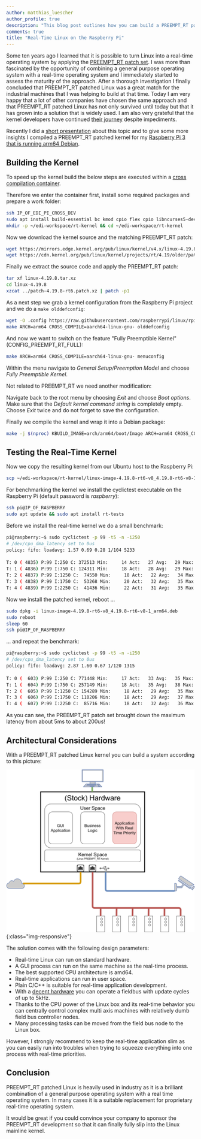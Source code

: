 ```yaml
---
author: matthias_luescher
author_profile: true
description: "This blog post outlines how you can build a PREEMPT_RT patched arm64 Linux kernel for the Raspberry Pi. Furthermore it gives some insights of the benefits that PREEMPT_RT delivers."
comments: true
title: "Real-Time Linux on the Raspberry Pi"
---
```


Some ten years ago I learned that it is possible to turn Linux into a real-time operating system
by applying the [PREEMPT_RT patch set](https://wiki.linuxfoundation.org/realtime/start).
I was more than fascinated by the opportunity of combining a general purpose operating system
with a real-time operating system and I immediately started to assess the maturity of the
approach. After a thorough investigation I finally concluded that PREEMPT_RT patched Linux
was a great match for the industrial machines that I was helping to build at that time. Today I am
very happy that a lot of other companies have chosen the same approach and that PREEMPT_RT patched
Linux has not only survived until today but that it has grown into a solution that is widely
used. I am also very grateful that the kernel developers have continued
[their journey](https://wiki.linuxfoundation.org/realtime/rtl/blog#guest-blog-post-from-bmw-car-itreal-time-linux-continues-its-way-to-main-line-development-and-beyond)
despite impediments.

Recently I did a [short presentation](https://www.get-edi.io/assets/pdfs/RealTimeLinux.pdf) 
about this topic and to give some more insights I compiled a PREEMPT_RT patched kernel for my
[Raspberry Pi 3 that is running arm64 Debian](/A-new-Approach-to-Operating-System-Image-Generation/).

## Building the Kernel

To speed up the kernel build the below steps are executed within a 
[cross compilation container](https://github.com/lueschem/edi-pi#creating-a-cross-development-lxd-container).

Therefore we enter the container first, install some required packages and prepare a work folder:

``` bash
ssh IP_OF_EDI_PI_CROSS_DEV
sudo apt install build-essential bc kmod cpio flex cpio libncurses5-dev bison libssl-dev wget
mkdir -p ~/edi-workspace/rt-kernel && cd ~/edi-workspace/rt-kernel
```

Now we download the kernel source and the matching PREEMPT_RT patch:

``` bash
wget https://mirrors.edge.kernel.org/pub/linux/kernel/v4.x/linux-4.19.8.tar.xz
wget https://cdn.kernel.org/pub/linux/kernel/projects/rt/4.19/older/patch-4.19.8-rt6.patch.xz
```

Finally we extract the source code and apply the PREEMPT_RT patch:

``` bash
tar xf linux-4.19.8.tar.xz
cd linux-4.19.8
xzcat ../patch-4.19.8-rt6.patch.xz | patch -p1
```

As a next step we grab a kernel configuration from the Raspberry Pi project and we do a
`make olddefconfig`:

``` bash
wget -O .config https://raw.githubusercontent.com/raspberrypi/linux/rpi-4.18.y/arch/arm64/configs/bcmrpi3_defconfig
make ARCH=arm64 CROSS_COMPILE=aarch64-linux-gnu- olddefconfig
```

And now we want to switch on the feature "Fully Preemptible Kernel" (CONFIG_PREEMPT_RT_FULL):

``` bash
make ARCH=arm64 CROSS_COMPILE=aarch64-linux-gnu- menuconfig
```

Within the menu navigate to _General Setup/Preemption Model_ and choose _Fully Preemptible Kernel_.

Not related to PREEMPT_RT we need another modification:

Navigate back to the root menu by choosing _Exit_ and choose _Boot options_. Make sure that
the _Default kernel command string_ is completely empty. Choose _Exit_ twice and do not forget
to save the configuration.

Finally we compile the kernel and wrap it into a Debian package:

``` bash
make -j $(nproc) KBUILD_IMAGE=arch/arm64/boot/Image ARCH=arm64 CROSS_COMPILE=aarch64-linux-gnu- deb-pkg
```

## Testing the Real-Time Kernel

Now we copy the resulting kernel from our Ubuntu host to the Raspberry Pi:

``` bash
scp ~/edi-workspace/rt-kernel/linux-image-4.19.8-rt6-v8_4.19.8-rt6-v8-1_arm64.deb pi@IP_OF_RASPBERRY:
```

For benchmarking the kernel we install the cyclictest executable on the Raspberry Pi
(default password is _raspberry_):

``` bash
ssh pi@IP_OF_RASPBERRY
sudo apt update && sudo apt install rt-tests
```

Before we install the real-time kernel we do a small benchmark:

``` bash
pi@raspberry:~$ sudo cyclictest -p 99 -t5 -n -i250
# /dev/cpu_dma_latency set to 0us
policy: fifo: loadavg: 1.57 0.69 0.28 1/104 5233          

T: 0 ( 4835) P:99 I:250 C: 372513 Min:     14 Act:   27 Avg:   29 Max:    3009
T: 1 ( 4836) P:99 I:750 C: 124311 Min:     18 Act:   28 Avg:   29 Max:     590
T: 2 ( 4837) P:99 I:1250 C:  74550 Min:     18 Act:   22 Avg:   34 Max:    2803
T: 3 ( 4838) P:99 I:1750 C:  53268 Min:     20 Act:   32 Avg:   35 Max:    4747
T: 4 ( 4839) P:99 I:2250 C:  41436 Min:     22 Act:   31 Avg:   35 Max:    2255
```

Now we install the patched kernel, reboot ...

``` bash
sudo dpkg -i linux-image-4.19.8-rt6-v8_4.19.8-rt6-v8-1_arm64.deb
sudo reboot
sleep 60
ssh pi@IP_OF_RASPBERRY
```

... and repeat the benchmark:

``` bash
pi@raspberry:~$ sudo cyclictest -p 99 -t5 -n -i250
# /dev/cpu_dma_latency set to 0us
policy: fifo: loadavg: 2.87 1.60 0.67 1/120 1315          

T: 0 (  603) P:99 I:250 C: 771448 Min:     17 Act:   33 Avg:   35 Max:     177
T: 1 (  604) P:99 I:750 C: 257149 Min:     18 Act:   35 Avg:   38 Max:     205
T: 2 (  605) P:99 I:1250 C: 154289 Min:     18 Act:   29 Avg:   35 Max:     145
T: 3 (  606) P:99 I:1750 C: 110206 Min:     18 Act:   29 Avg:   37 Max:     148
T: 4 (  607) P:99 I:2250 C:  85716 Min:     18 Act:   32 Avg:   36 Max:     164
```

As you can see, the PREEMPT_RT patch set brought down the maximum latency from about 5ms
to about 200us!

## Architectural Considerations

With a PREEMPT_RT patched Linux kernel you can build a system according to this picture:

![real-time Linux system](/assets/images/blog/rt_linux_setup.png){:class="img-responsive"}

The solution comes with the following design parameters:

- Real-time Linux can run on standard hardware.
- A GUI process can run on the same machine as the real-time process.
- The best supported CPU architecture is amd64.
- Real-time applications can run in user space.
- Plain C/C++ is suitable for real-time application development.
- With a [decent hardware](https://www.osadl.org/QA-Farm-Realtime.qa-farm-about.0.html)
you can operate a fieldbus with update cycles of up to 5kHz.
- Thanks to the CPU power of the Linux box and its real-time behavior
you can centrally control complex multi axis machines with relatively
dumb field bus controller nodes.
- Many processing tasks can be moved from the field bus node to the Linux box.

However, I strongly recommend to keep the real-time application slim as you can easily run into
troubles when trying to squeeze everything into one process with real-time priorities.

## Conclusion

PREEMPT_RT patched Linux is heavily used in industry as it is a brilliant combination of a
general purpose operating system with a real time operating system. In many cases it is a suitable
replacement for proprietary real-time operating system.

It would be great if you could convince your company to sponsor the PREEMPT_RT development so
that it can finally fully slip into the Linux mainline kernel.
